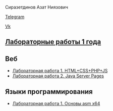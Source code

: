 Сиразетдинов Азат Ниязович
<!-- ![](https://komarev.com/ghpvc/?username=Azat2202) -->

[Telegram](t.me/Azat2202)

[Vk](vk.com/Azat2202)

## [Лабораторные работы 1 года](first%20year.md)

## Веб
- [Лабораторная работа 1. HTML+CSS+PHP+JS](https://github.com/Azat2202/Web_lab1)
- [Лабораторная работа 2. Java Server Pages](https://github.com/Azat2202/Web_lab2)

## Языки программирования
- [Лабораторная работа 1. Основы asm x64](https://gitlab.se.ifmo.ru/Azat222/assignment-1-io-library)

